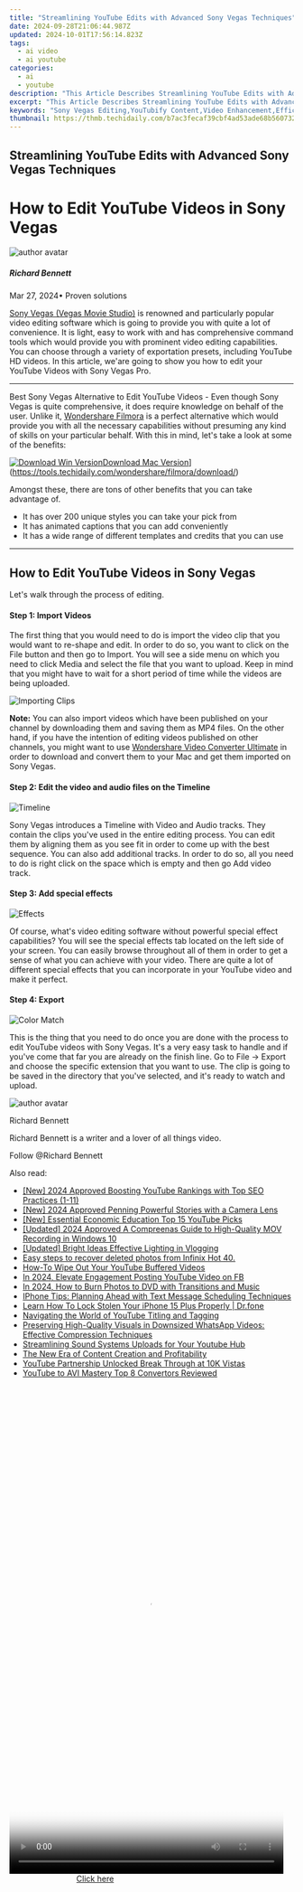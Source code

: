 ```yaml
---
title: "Streamlining YouTube Edits with Advanced Sony Vegas Techniques"
date: 2024-09-28T21:06:44.987Z
updated: 2024-10-01T17:56:14.823Z
tags:
  - ai video
  - ai youtube
categories:
  - ai
  - youtube
description: "This Article Describes Streamlining YouTube Edits with Advanced Sony Vegas Techniques"
excerpt: "This Article Describes Streamlining YouTube Edits with Advanced Sony Vegas Techniques"
keywords: "Sony Vegas Editing,YouTubify Content,Video Enhancement,Efficient Editing,Streamlined Productions,Advanced Editing Techniques,Professional Video Editing"
thumbnail: https://thmb.techidaily.com/b7ac3fecaf39cbf4ad53ade68b5607328fb5fc5fabf85fb01691cb6e94c786a0.jpg
---
```


## Streamlining YouTube Edits with Advanced Sony Vegas Techniques

# How to Edit YouTube Videos in Sony Vegas

![author avatar](https://images.wondershare.com/filmora/article-images/richard-bennett.jpg)

##### Richard Bennett

 Mar 27, 2024• Proven solutions

[Sony Vegas (Vegas Movie Studio)](https://tools.techidaily.com/wondershare/filmora/download/) is renowned and particularly popular video editing software which is going to provide you with quite a lot of convenience. It is light, easy to work with and has comprehensive command tools which would provide you with prominent video editing capabilities. You can choose through a variety of exportation presets, including YouTube HD videos. In this article, we'are going to show you how to edit your YouTube Videos with Sony Vegas Pro.

---

Best Sony Vegas Alternative to Edit YouTube Videos - Even though Sony Vegas is quite comprehensive, it does require knowledge on behalf of the user. Unlike it, [Wondershare Filmora](https://tools.techidaily.com/wondershare/filmora/download/) is a perfect alternative which would provide you with all the necessary capabilities without presuming any kind of skills on your particular behalf. With this in mind, let's take a look at some of the benefits:

[![Download Win Version](https://images.wondershare.com/filmora/guide/download-btn-win.jpg)](https://tools.techidaily.com/wondershare/filmora/download/)[Download Mac Version](https://images.wondershare.com/filmora/guide/download-btn-mac.jpg)](https://tools.techidaily.com/wondershare/filmora/download/)

Amongst these, there are tons of other benefits that you can take advantage of.

* It has over 200 unique styles you can take your pick from
* It has animated captions that you can add conveniently
* It has a wide range of different templates and credits that you can use

---

## How to Edit YouTube Videos in Sony Vegas

Let's walk through the process of editing.

#### Step 1: Import Videos

The first thing that you would need to do is import the video clip that you would want to re-shape and edit. In order to do so, you want to click on the File button and then go to Import. You will see a side menu on which you need to click Media and select the file that you want to upload. Keep in mind that you might have to wait for a short period of time while the videos are being uploaded.

![ Importing Clips ](https://images.wondershare.com/filmora/article-images/beginner-tips-for-vegas-pro-1.jpg)

**Note:** You can also import videos which have been published on your channel by downloading them and saving them as MP4 files. On the other hand, if you have the intention of editing videos published on other channels, you might want to use [Wondershare Video Converter Ultimate](https://tools.techidaily.com/wondershare/videoconverter/download/) in order to download and convert them to your Mac and get them imported on Sony Vegas.

#### Step 2: Edit the video and audio files on the Timeline

![ Timeline ](https://images.wondershare.com/filmora/article-images/beginner-tips-for-vegas-pro-2.jpg)

Sony Vegas introduces a Timeline with Video and Audio tracks. They contain the clips you've used in the entire editing process. You can edit them by aligning them as you see fit in order to come up with the best sequence. You can also add additional tracks. In order to do so, all you need to do is right click on the space which is empty and then go Add video track.

#### Step 3: Add special effects

![ Effects ](https://images.wondershare.com/filmora/article-images/beginner-tips-for-vegas-pro-3.jpg)

Of course, what's video editing software without powerful special effect capabilities? You will see the special effects tab located on the left side of your screen. You can easily browse throughout all of them in order to get a sense of what you can achieve with your video. There are quite a lot of different special effects that you can incorporate in your YouTube video and make it perfect.

#### Step 4: Export

![ Color Match ](https://images.wondershare.com/filmora/article-images/beginner-tips-for-vegas-pro-5.jpg)

This is the thing that you need to do once you are done with the process to edit YouTube videos with Sony Vegas. It's a very easy task to handle and if you've come that far you are already on the finish line. Go to File -> Export and choose the specific extension that you want to use. The clip is going to be saved in the directory that you've selected, and it's ready to watch and upload.

![author avatar](https://images.wondershare.com/filmora/article-images/richard-bennett.jpg)

Richard Bennett

Richard Bennett is a writer and a lover of all things video.

Follow @Richard Bennett

<ins class="adsbygoogle"
      style="display:block"
      data-ad-client="ca-pub-7571918770474297"
      data-ad-slot="8358498916"
      data-ad-format="auto"
      data-full-width-responsive="true"></ins>

<span class="atpl-alsoreadstyle">Also read:</span>
<div><ul>
<li><a href="https://facebook-video-footage.techidaily.com/new-2024-approved-boosting-youtube-rankings-with-top-seo-practices-1-11/"><u>[New] 2024 Approved Boosting YouTube Rankings with Top SEO Practices (1-11)</u></a></li>
<li><a href="https://fox-cloud.techidaily.com/new-2024-approved-penning-powerful-stories-with-a-camera-lens/"><u>[New] 2024 Approved Penning Powerful Stories with a Camera Lens</u></a></li>
<li><a href="https://youtube-videos.techidaily.com/new-essential-economic-education-top-15-youtube-picks/"><u>[New] Essential Economic Education Top 15 YouTube Picks</u></a></li>
<li><a href="https://screen-activity-recording.techidaily.com/updated-2024-approved-a-compreenas-guide-to-high-quality-mov-recording-in-windows-10/"><u>[Updated] 2024 Approved A Compreenas Guide to High-Quality MOV Recording in Windows 10</u></a></li>
<li><a href="https://youtube-videos.techidaily.com/updated-bright-ideas-effective-lighting-in-vlogging/"><u>[Updated] Bright Ideas Effective Lighting in Vlogging</u></a></li>
<li><a href="https://phone-solutions.techidaily.com/easy-steps-to-recover-deleted-photos-from-infinix-hot-40-by-fonelab-android-recover-photos/"><u>Easy steps to recover deleted photos from Infinix Hot 40.</u></a></li>
<li><a href="https://youtube-videos.techidaily.com/how-to-wipe-out-your-youtube-buffered-videos/"><u>How-To Wipe Out Your YouTube Buffered Videos</u></a></li>
<li><a href="https://youtube-videos.techidaily.com/in-2024-elevate-engagement-posting-youtube-video-on-fb/"><u>In 2024, Elevate Engagement Posting YouTube Video on FB</u></a></li>
<li><a href="https://meme-emoji.techidaily.com/in-2024-how-to-burn-photos-to-dvd-with-transitions-and-music/"><u>In 2024, How to Burn Photos to DVD with Transitions and Music</u></a></li>
<li><a href="https://tech-renaissance.techidaily.com/iphone-tips-planning-ahead-with-text-message-scheduling-techniques/"><u>IPhone Tips: Planning Ahead with Text Message Scheduling Techniques</u></a></li>
<li><a href="https://iphone-unlock.techidaily.com/learn-how-to-lock-stolen-your-iphone-15-plus-properly-drfone-by-drfone-ios/"><u>Learn How To Lock Stolen Your iPhone 15 Plus Properly | Dr.fone</u></a></li>
<li><a href="https://youtube-videos.techidaily.com/navigating-the-world-of-youtube-titling-and-tagging/"><u>Navigating the World of YouTube Titling and Tagging</u></a></li>
<li><a href="https://solve-help.techidaily.com/preserving-high-quality-visuals-in-downsized-whatsapp-videos-effective-compression-techniques/"><u>Preserving High-Quality Visuals in Downsized WhatsApp Videos: Effective Compression Techniques</u></a></li>
<li><a href="https://youtube-videos.techidaily.com/streamlining-sound-systems-uploads-for-your-youtube-hub/"><u>Streamlining Sound Systems Uploads for Your Youtube Hub</u></a></li>
<li><a href="https://youtube-videos.techidaily.com/the-new-era-of-content-creation-and-profitability/"><u>The New Era of Content Creation and Profitability</u></a></li>
<li><a href="https://youtube-videos.techidaily.com/youtube-partnership-unlocked-break-through-at-10k-vistas/"><u>YouTube Partnership Unlocked Break Through at 10K Vistas</u></a></li>
<li><a href="https://youtube-blog.techidaily.com/be-to-avi-mastery-top-8-convertors-reviewed/"><u>YouTube to AVI Mastery Top 8 Convertors Reviewed</u></a></li>
</ul></div>

<!-- affiliate ads begin -->
<span id="1899850">
					<video width="486" height="864" style="cursor:pointer"
           poster="//a.impactradius-go.com/display-clicktoplayimage/1899850.png"
           onclick="if(!this.playClicked){this.play();this.setAttribute('controls',true);this.playClicked=true;}">
	   <source src="//a.impactradius-go.com/display-ad/14483-1899850">
	   <img src="//a.impactradius-go.com/display-clicktoplayimage/1899850.png" style="border: none; height: 100%; width: 100%; object-fit: contain">
	</video>
	<div style="width:304px;text-align:center"><a href="javascript:window.open(decodeURIComponent('https%3A%2F%2Felectronicx.pxf.io%2Fc%2F5597632%2F1899850%2F14483'), '_blank');void(0);">Click here</a></div>
</span>
<img height="0" width="0" src="https://imp.pxf.io/i/5597632/1899850/14483" style="position:absolute;visibility:hidden;" border="0" />
<!-- affiliate ads end -->

